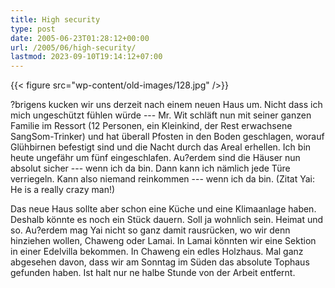 ```yaml
---
title: High security
type: post
date: 2005-06-23T01:28:12+00:00
url: /2005/06/high-security/
lastmod: 2023-09-10T19:14:12+07:00
---
```

{{< figure src="wp-content/old-images/128.jpg" />}}

?brigens kucken wir uns derzeit nach einem neuen Haus um. Nicht dass ich mich ungeschützt fühlen würde --- Mr. Wit schläft nun mit seiner ganzen Familie im Ressort (12 Personen, ein Kleinkind, der Rest erwachsene SangSom-Trinker) und hat überall Pfosten in den Boden geschlagen, worauf Glühbirnen befestigt sind und die Nacht durch das Areal erhellen. Ich bin heute ungefähr um fünf eingeschlafen. Au?erdem sind die Häuser nun absolut sicher --- wenn ich da bin. Dann kann ich nämlich jede Türe verriegeln. Kann also niemand reinkommen --- wenn ich da bin. (Zitat Yai: He is a really crazy man!)

Das neue Haus sollte aber schon eine Küche und eine Klimaanlage haben. Deshalb könnte es noch ein Stück dauern. Soll ja wohnlich sein. Heimat und so. Au?erdem mag Yai nicht so ganz damit rausrücken, wo wir denn hinziehen wollen, Chaweng oder Lamai. In Lamai könnten wir eine Sektion in einer Edelvilla bekommen. In Chaweng ein edles Holzhaus. Mal ganz abgesehen davon, dass wir am Sonntag im Süden das absolute Tophaus gefunden haben. Ist halt nur ne halbe Stunde von der Arbeit entfernt.

